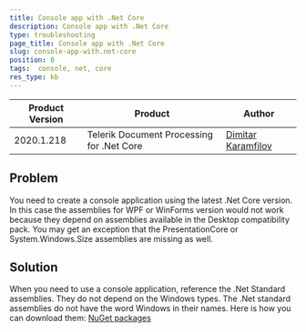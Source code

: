 ```yaml
---
title: Console app with .Net Core
description: Console app with .Net Core
type: troubleshooting
page_title: Console app with .Net Core
slug: console-app-with.net-core
position: 0
tags:  console, net, core
res_type: kb
---
```


|Product Version|Product|Author|
|----|----|----|
|2020.1.218|Telerik Document Processing for .Net Core|[Dimitar Karamfilov](https://www.telerik.com/blogs/author/dimitar-karamfilov)|

## Problem  

You need to create a console application using the latest .Net Core version. In this case the assemblies for WPF or WinForms version would not work because they depend on assemblies available in the Desktop compatibility pack. You may get an exception that the PresentationCore or System.Windows.Size assemblies are missing as well.  
 

## Solution

When you need to use a console application, reference the .Net Standard assemblies. They do not depend on the Windows types. The .Net standard assemblies do not have the word Windows in their names. Here is how you can download them: [NuGet packages](https://docs.telerik.com/devtools/document-processing/getting-started/Installation/nuget-packages)

